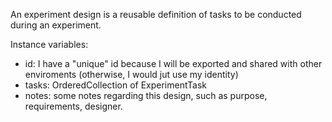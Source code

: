 An experiment design is a reusable definition of tasks to be conducted during an experiment.

 Instance variables:
- id: I have a "unique" id because I will be exported and shared with other enviroments (otherwise, I would jut use my identity)
- tasks: OrderedCollection of ExperimentTask
- notes:  some notes regarding this design, such as purpose, requirements, designer. 